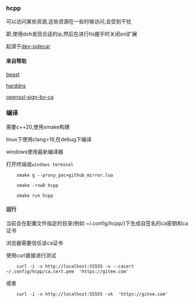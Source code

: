 ### hcpp

可以访问某些资源,这些资源在一些时候访问,会受到干扰

即,使用doh发现合适的ip,然后在进行tls握手时关闭sni扩展

起源于[dev-sidecar](https://github.com/docmirror/dev-sidecar)

#### 来自帮助

[beast](https://github.com/boostorg/beast)

[harddns](https://github.com/stealth/harddns)

[openssl-sign-by-ca](https://github.com/zozs/openssl-sign-by-ca/)

### 编译

需要c++20,使用xmake构建

linux下使用clang>16,在debug下编译

windows使用最新编译器

打开终端或`windows terminal`

```shell
    xmake g --proxy_pac=github_mirror.lua

    xmake -rvwD hcpp

    xmake run hcpp
```

#### 运行

当前会在配置文件指定的目录(例如 ~/.config/hcpp/)下生成自签名的ca密钥和ca证书

浏览器需要信任该ca证书

使用curl直接进行测试

```shell
    curl -i -x http://localhost:55555 -v --cacert ~/.config/hcpp/ca.cert.pem  'https://gitee.com' 
```

或者
```shell
    curl -i -x http://localhost:55555 -vk  'https://gitee.com' 
```
